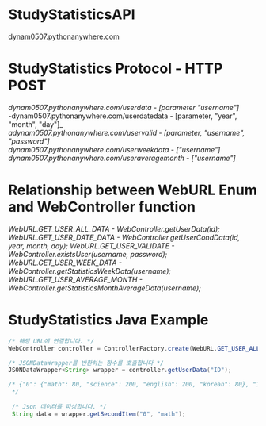 # StudyStatisticsAPI
[dynam0507.pythonanywhere.com](dynam0507.pythonanywhere.com)

# StudyStatistics Protocol - HTTP POST 
_dynam0507.pythonanywhere.com/userdata - [parameter "username"]_ <br>
-dynam0507.pythonanywhere.com/userdatedata - [parameter, "year", "month", "day"]_ <br>
_adynam0507.pythonanywhere.com/uservalid - [parameter, "username", "password"]_ <br>
_dynam0507.pythonanywhere.com/userweekdata - ["username"]_ <br>
_dynam0507.pythonanywhere.com/useraveragemonth - ["username"]_

# Relationship between WebURL Enum and WebController function
_WebURL.GET_USER_ALL_DATA - WebController.getUserData(id);_
_WebURL.GET_USER_DATE_DATA - WebController.getUserCondData(id, year, month, day);_
_WebURL.GET_USER_VALIDATE - WebController.existsUser(username, password);_
_WebURL.GET_USER_WEEK_DATA - WebController.getStatisticsWeekData(username);_
_WebURL.GET_USER_AVERAGE_MONTH - WebController.getStatisticsMonthAverageData(username);_

# StudyStatistics Java Example

```java
/* 해당 URL에 연결합니다. */
WebController controller = ControllerFactory.create(WebURL.GET_USER_ALL_DATA).connect();

/* JSONDataWrapper를 반환하는 함수를 호출합니다 */
JSONDataWrapper<String> wrapper = controller.getUserData("ID");

/* {"0": {"math": 80, "science": 200, "english": 200, "korean": 80}, "1": {"math": 90, "science": 195, "english": 250, "korean": 140}, "2": {"math": 30, "science": 210, "english": 140, "korean": 70}, "3": {"math": 80, "science": 100, "english": 200, "korean": 200}, "4": {"math": 200, "science": 70, "english": 320, "korean": 290}}
 */ 
 
 /* Json 데이터를 파싱합니다. */
 String data = wrapper.getSecondItem("0", "math");

```
